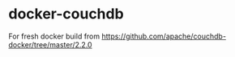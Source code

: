 # docker-couchdb

For fresh docker build from https://github.com/apache/couchdb-docker/tree/master/2.2.0
